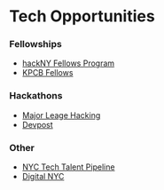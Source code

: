 # Tech Opportunities

### Fellowships
* [hackNY Fellows Program]
* [KPCB Fellows]

### Hackathons
* [Major Leage Hacking]
* [Devpost]

### Other
* [NYC Tech Talent Pipeline]
* [Digital NYC]


[hackNY Fellows Program]: <https://apply.hackny.org/>
[KPCB Fellows]: <http://kpcbfellows.com/>
[Major Leage Hacking]: <https://mlh.io/>
[Devpost]: <http://devpost.com/>
[NYC Tech Talent Pipeline]: <http://www.techtalentpipeline.nyc>
[Digital NYC]: <http://www.digital.nyc>
